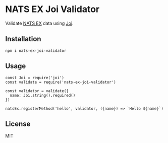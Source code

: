 # NATS EX Joi Validator

Validate [NATS EX](https://github.com/zhaoyao91/nats-ex) data using [Joi](https://github.com/hapijs/joi).

## Installation

`npm i nats-ex-joi-validator`

## Usage

```ecmascript 6
const Joi = require('joi')
const validate = require('nats-ex-joi-validator')

const validator = validate({
  name: Joi.string().required()
})

natsEx.registerMethod('hello', validator, ({name}) => `Hello ${name}`)
```

## License

MIT
